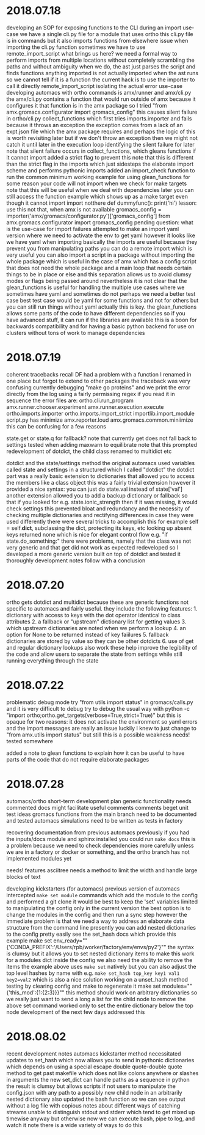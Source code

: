 # 2018.07.18

developing an SOP for exposing functions to the CLI during an import
	use-case
		we have a single cli.py file for a module that uses ortho
		this cli.py file is in commands
		but it also imports functions from elsewhere
	issue when importing the cli.py function
		sometimes we have to use remote_import_script
			what brings us here?
				we need a formal way to perform imports from multiple locations
				without completely scrambling the paths and without ambiguity
		when we do, the ast just parses the script and finds functions
		anything imported is not actually imported when the ast runs
			so we cannot tell if it is a function
		the current hack is to use the importer to call it directly
			remote_import_script
	isolating the actual error
		use-case
			developing automacs with ortho
			commands is amx/runner and amx/cli.py
			the amx/cli.py contains a function that would run outside of amx because it configures it
			that function is in the amx package so I tried "from amx.gromacs.configurator import gromacs_config"
			this causes silent failure in ortho/cli.py collect_functions
			which first tries imports.importer and fails because it throws an exception
			the exception comes from a lack of an expt.json file which the amx package requires
				and perhaps the logic of this is worth revisiting later
				but if we don't throw an exception then we might not catch it until later in the execution loop
		identifying the silent failure for later
			note that silent failure occurs in collect_functions, which gleans functions if it cannot import
			added a strict flag to prevent this
			note that this is different than the strict flag in the imports 
			which just sidesteps the elaborate import scheme and performs pythonic imports
		added an import_check function to run the common
	minimum working example for using glean_functions
		for some reason your code will not import when we check for make targets
			note that this will be useful when we deal with dependencies later
		you can still access the function
		example which shows up as a make target even though it cannot import
			import notthere
			def dummyfunc(): print('hi')
	lesson: use this not that, when amx is not available
		gromacs_config = importer('amx/gromacs/configurator.py')['gromacs_config']
		from amx.gromacs.configurator import gromacs_config
	pending question: what is the use-case for import failures
		attempted to make an import yaml version where we need to activate the env to get yaml
			however it looks like we have yaml when importing
		basically the imports are useful because they prevent you from manipulating paths
		you can do a remote import which is very useful
		you can also import a script in a package without importing the whole package
			which is useful in the case of amx which has a config script that does not need the whole package
			and a main loop that needs certain things to be in place or else
			and this separation allows us to avoid clumsy modes or flags being passed around
		nevertheless it is not clear that the glean_functions is useful for handling the multiple use cases
			where we sometimes have yaml and sometimes do not
		perhaps we need a better test case
			best test case would be yaml for some functions and not for others
			but you can still run things without yaml
		actually this is key. the glean_functions allows some parts of the code to have different dependencies
		so if you have advanced stuff, it can run if the libraries are available
		this is a boon for backwards compatibility and for having a basic python backend for use on clusters
			without tons of work to manage dependencies

# 2018.07.19

coherent tracebacks
	recall DF had a problem with a function I renamed in one place but forgot to extend to other packages
	the traceback was very confusing
	currently debugging "make go proteins" and we print the error directly from the log
		using a fairly permissing regex
	if you read it in sequence the error files are:	
		ortho.cli.run_program
		amx.runner.chooser.experiment
		amx.runner.execution.execute
		ortho.imports.importer
		ortho.imports.import_strict
		importlib.import_module
		script.py has minimize
		amx.reporter.loud
		amx.gromacs.common.miniimize
	this can be confusing for a few reasons

state.get or state.q for fallback?
	note that currently get does not fall back to settings
		tested when adding maxwarn to equilibrate
	note that this prompted redevelopment of dotdict, the child class renamed to multidict etc

dotdict and the state/settings method
	the original automacs used variables called state and settings in a structured which I called "dotdict"
	the dotdict part was a really basic extension to dictionaries that allowed you to access the members like a class object
	this was a fairly trivial extension however it provided a nice syntax: you can just do state.val instead of state['val']
	another extension allowed you to add a backup dictionary or fallback so that if you looked for e.g. state.ionic_strength
		then if it was missing, it would check settings
		this prevented bloat and redundancy and the necessity of checking multiple dictionaries 
		and rectifying differences in case they were used differently
	there were several tricks to accomplish this
		for example self = self.__dict__, subclassing the dict, protecting its keys, etc
	looking up absent keys returned none which is nice for elegant control flow e.g. "if state.do_something:"
	there were problems, namely that the class was not very generic and that get did not work as expected
	redeveloped 
	so I developed a more generic version built on top of dotdict and tested it thoroughly
	development notes follow with a conclusion

# 2018.07.20

ortho gets dotdict and multidict because these are generic functions not specific to automacs
	and fairly useful. they include the following features:
		1. dictionary with access to keys with the dot operator identical to class attributes
		2. a fallback or "upstream" dictionary list for getting values
		3. which upstream dictionaries are noted when we perform a lookup
		4. an option for None to be returned instead of key faiilures
		5. fallback dictionaries are stored by value so they can be other dotdicts
		6. use of get and regular dictionary lookups also work
	these help improve the legibility of the code and allow users to separate the state from settings
		while still running everything through the state

# 2018.07.22

problematic debug mode
	try "from utils import status" in gromacs/calls.py and it is very difficult to debug
	try to debug the usual way with
		python -c "import ortho;ortho.get_targets(verbose=True,strict=True)"
	but this is opaque
		for two reasons: it does not activate the environment so yaml errors
		and the import messages are really an issue
	luckily I knew to just change to "from amx.utils import status" but still this is a possible weakness
	needs! tested somewhere

added a note to glean functions 
	to explain how it can be useful to have parts of the code that do not require elaborate packages

# 2018.07.28

automacs/ortho short-term development plan
	generic functionality needs commented
	docs might facilitate useful comments
	comments beget unit test ideas
	gromacs functions from the main branch need to be documented and tested
	automacs simulations need to be written as tests in factory

recovering documentation from previous automacs
	previously if you had the inputs/docs module and sphinx installed you could run `make docs`
		this is a problem because we need to check dependencies more carefully unless we are in a factory or docker or something, and the ortho branch has not implemented modules yet

needs! features
	asciitree needs a method to limit the width and handle large blocks of text

developing kickstarters (for automacs)
	previous version of automacs intercepted `make set module` commands which add the module to the config and performed a git clone
		it would be best to keep the 'set' variables limited to manipulating the config only
	in the current version the best option is to change the modules in the config and then run a sync step
	however the immediate problem is that we need a way to address an elaborate data structure from the command line
	presently you can add nested dictionaries to the config pretty easily
		see the set_hash docs which provide this example
			make set env_ready=\""{'CONDA_PREFIX':'/Users/rpb/worker/factory/env/envs/py2'}"\"
		the syntax is clumsy but it allows you to set nested dictionary items
		to make this work for a modules dict inside the config we also need the ability to remove the items
		the example above uses `make set` natively but you can also adjust the top level hashes by name with e.g. `make set_hash top_key key1 val1 key2=val2` which is also a nice solution
	working on a unset_hash method
		testing by clearing config and make to regenerate it
		make set modules=\""{'this_mod':{1:{2:3}}}"\"
		this method should work on arbitrary dictionaries so we really just want to send a long a list for the child node to remove
		the above set command worked only to set the entire dictionary below the top node
		development of the next few days addressed this
		
# 2018.08.02

recent development notes
	automacs kickstarter method necessitated updates to set_hash 
		which now allows you to send in pythonic dictionaries
		which depends on using a special escape double quote-double quote method to get past makefile
			which does not like colons anywhere or slashes in arguments
		the new set_dict can handle paths as a sequence in python
		the result is clumsy but allows scripts if not users to manipulate the config.json with any path to a possibly new child node in an arbitrarily nested dictionary
	also updated the bash function so we can see output without a log file
		with copious notes about different ways of catching streams
		unable to distinguish stdout and stderr which tend to get mixed up timewise anyway
		but otherwise now we can execute bash, pipe to log, and watch it
		note there is a wide variety of ways to do this

